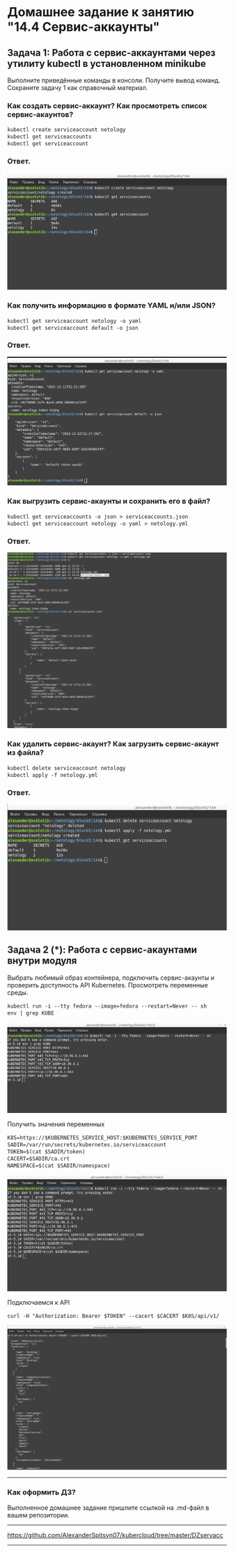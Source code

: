 # Домашнее задание к занятию "14.4 Сервис-аккаунты"

## Задача 1: Работа с сервис-аккаунтами через утилиту kubectl в установленном minikube

Выполните приведённые команды в консоли. Получите вывод команд. Сохраните
задачу 1 как справочный материал.

### Как создать сервис-аккаунт? Как просмотреть список сервис-акаунтов?

```
kubectl create serviceaccount netology
kubectl get serviceaccounts
kubectl get serviceaccount
```
### Ответ.

![Screenshot](1-1.png)

### Как получить информацию в формате YAML и/или JSON?

```
kubectl get serviceaccount netology -o yaml
kubectl get serviceaccount default -o json
```
### Ответ.

![Screenshot](1-2.png)

### Как выгрузить сервис-акаунты и сохранить его в файл?

```
kubectl get serviceaccounts -o json > serviceaccounts.json
kubectl get serviceaccount netology -o yaml > netology.yml
```
### Ответ.

![Screenshot](1-3.png)

### Как удалить сервис-акаунт? Как загрузить сервис-акаунт из файла?

```
kubectl delete serviceaccount netology
kubectl apply -f netology.yml
```
### Ответ.

![Screenshot](1-4.png)

## Задача 2 (*): Работа с сервис-акаунтами внутри модуля

Выбрать любимый образ контейнера, подключить сервис-акаунты и проверить
доступность API Kubernetes. Просмотреть переменные среды.

```
kubectl run -i --tty fedora --image=fedora --restart=Never -- sh
env | grep KUBE

```
![Screenshot](2-1.png)

Получить значения переменных

```
K8S=https://$KUBERNETES_SERVICE_HOST:$KUBERNETES_SERVICE_PORT
SADIR=/var/run/secrets/kubernetes.io/serviceaccount
TOKEN=$(cat $SADIR/token)
CACERT=$SADIR/ca.crt
NAMESPACE=$(cat $SADIR/namespace)
```
![Screenshot](2-2.png)

Подключаемся к API

```
curl -H "Authorization: Bearer $TOKEN" --cacert $CACERT $K8S/api/v1/
```
![Screenshot](2-3.png)

---

### Как оформить ДЗ?

Выполненное домашнее задание пришлите ссылкой на .md-файл в вашем репозитории.

---

https://github.com/AlexanderSpitsyn07/kubercloud/tree/master/DZservacc

---





